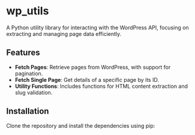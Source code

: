 # wp_utils

A Python utility library for interacting with the WordPress API, focusing on extracting and managing page data efficiently.

## Features

- **Fetch Pages**: Retrieve pages from WordPress, with support for pagination.
- **Fetch Single Page**: Get details of a specific page by its ID.
- **Utility Functions**: Includes functions for HTML content extraction and slug validation.

## Installation

Clone the repository and install the dependencies using pip: